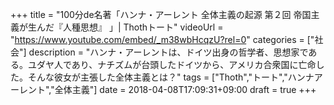 +++
title =  "100分de名著「ハンナ・アーレント 全体主義の起源 第２回 帝国主義が生んだ『人種思想』 」| Thothトート"
videoUrl = "https://www.youtube.com/embed/_m38wbHcqzU?rel=0"
categories = ["社会"]
description = "ハンナ・アーレントは、ドイツ出身の哲学者、思想家である。ユダヤ人であり、ナチズムが台頭したドイツから、アメリカ合衆国に亡命した。そんな彼女が主張した全体主義とは？"
tags = ["Thoth","トート","ハンナアーレント","全体主義"]
date = 2018-04-08T17:09:31+09:00
draft = true
+++

